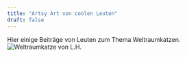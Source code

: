 ```yaml
---
title: "Artsy Art von coolen Leuten"
draft: false
---
```

Hier einige Beiträge von Leuten zum Thema Weltraumkatzen.
![Weltraumkatze von L.H.](../../resources/_gen/images/DSC06635.JPG)
